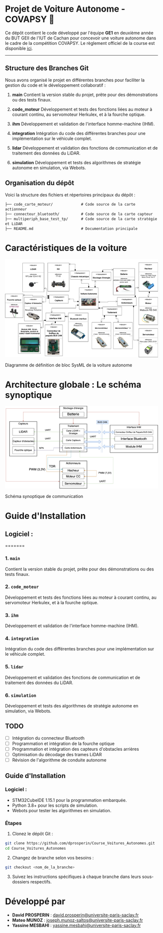 # Projet de Voiture Autonome - COVAPSY 🚗


Ce dépôt contient le code développé par l'équipe **GE1** en deuxième année du BUT GEII de l'IUT de Cachan pour concevoir une voiture autonome dans le cadre de la compétition COVAPSY. Le règlement officiel de la course est disponible [ici](https://ajuton-ens.github.io/CourseVoituresAutonomesSaclay/).

---

## Structure des Branches Git

Nous avons organisé le projet en différentes branches pour faciliter la gestion du code et le développement collaboratif :

1. **main**
Contient la version stable du projet, prête pour des démonstrations ou des tests finaux.

2. **code_moteur**
Développement et tests des fonctions liées au moteur à courant continu, au servomoteur Herkulex, et à la fourche optique.

3. **ihm**
Développement et validation de l'interface homme-machine (IHM).

4. **integration**
Intégration du code des différentes branches pour une implémentation sur le véhicule complet.

5. **lidar**
Développement et validation des fonctions de communication et de traitement des données du LiDAR.

6. **simulation**
Développement et tests des algorithmes de stratégie autonome en simulation, via Webots.

## Organisation du dépôt

Voici la structure des fichiers et répertoires principaux du dépôt :

```plaintext
├── code_carte_moteur/             # Code source de la carte actionneur
├── connecteur_bluetooth/          # Code source de la carte capteur
├── multiperiph_base_test_tp/      # Code source de la carte stratégie et LiDAR
├── README.md                      # Documentation principale
```

# Caractéristiques de la voiture​
![Diagramme de définition de bloc SysML de la voiture autonome​](./images/copvasy_diagrame_exigence.png)

Diagramme de définition de bloc SysML de la voiture autonome​

#  Architecture globale : Le schéma synoptique 
![Schéma synoptique de communication​​](./images/schema_synoptique_communication.png)

Schéma synoptique de communication​

# Guide d'Installation
## Logiciel :
=======
### 1. **`main`**
Contient la version stable du projet, prête pour des démonstrations ou des tests finaux.

### 2. **`code_moteur`**
Développement et tests des fonctions liées au moteur à courant continu, au servomoteur Herkulex, et à la fourche optique.

### 3. **`ihm`**
Développement et validation de l'interface homme-machine (IHM).

### 4. **`integration`**
Intégration du code des différentes branches pour une implémentation sur le véhicule complet.

### 5. **`lidar`**
Développement et validation des fonctions de communication et de traitement des données du LiDAR.

### 6. **`simulation`**
Développement et tests des algorithmes de stratégie autonome en simulation, via Webots.

## TODO
- [ ] Intégration du connecteur Bluetooth
- [ ] Programmation et intégration de la fourche optique
- [ ] Programmation et intégration des capteurs d'obstacles arrières
- [ ] Optimisation du décodage des trames LiDAR
- [ ] Révision de l'algorithme de conduite autonome

## Guide d'Installation
### Logiciel :
  - STM32CubeIDE 1.15.1 pour la programmation embarquée.
  - Python 3.8+ pour les scripts de simulation.
  - Webots pour tester les algorithmes en simulation.

### Étapes
1. Clonez le dépôt Git :
```bash
git clone https://github.com/dprosperin/Course_Voitures_Autonomes.git
cd Course_Voitures_Autonomes
```

2.	Changez de branche selon vos besoins :
```bash
git checkout <nom_de_la_branche>
```
3.	Suivez les instructions spécifiques à chaque branche dans leurs sous-dossiers respectifs.

# Développé par
* __David PROSPERIN__ : <david.prosperin@universite-paris-saclay.fr>
* __Mateo MUNOZ__ : <joseph.munoz-saltos@universite-paris-saclay.fr>
* __Yassine MESBAHI__ : <yassine.mesbahi@universite-paris-saclay.fr>


